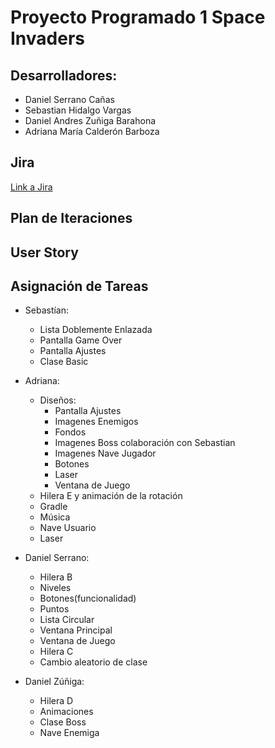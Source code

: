 # Proyecto Programado 1 Space Invaders
## Desarrolladores:
- Daniel Serrano Cañas
- Sebastian Hidalgo Vargas
- Daniel Andres Zuñiga Barahona
- Adriana María Calderón Barboza

## Jira
[Link a Jira](https://projprog1spaceinvaders.atlassian.net/jira/software/projects/SPAC/boards/1)

## Plan de Iteraciones

## User Story

## Asignación de Tareas
- Sebastían:
  - Lista Doblemente Enlazada
  - Pantalla Game Over
  - Pantalla Ajustes
  - Clase Basic
  
- Adriana:
  - Diseños:
    - Pantalla Ajustes
    - Imagenes Enemigos
    - Fondos
    - Imagenes Boss colaboración con Sebastian
    - Imagenes Nave Jugador
    - Botones
    - Laser
    - Ventana de Juego
  - Hilera E y animación de la rotación
  - Gradle
  - Música
  - Nave Usuario
  - Laser

- Daniel Serrano:
  - Hilera B
  - Niveles
  - Botones(funcionalidad)
  - Puntos
  - Lista Circular
  - Ventana Principal
  - Ventana de Juego
  - Hilera C
  - Cambio aleatorio de clase

- Daniel Zúñiga:
  - Hilera D
  - Animaciones
  - Clase Boss
  - Nave Enemiga
